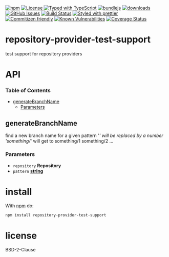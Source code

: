 [![npm](https://img.shields.io/npm/v/repository-provider-test-support.svg)](https://www.npmjs.com/package/repository-provider-test-support)
[![License](https://img.shields.io/badge/License-BSD%203--Clause-blue.svg)](https://opensource.org/licenses/BSD-3-Clause)
[![Typed with TypeScript](https://flat.badgen.net/badge/icon/Typed?icon=typescript\&label\&labelColor=blue\&color=555555)](https://typescriptlang.org)
[![bundlejs](https://deno.bundlejs.com/?q=repository-provider-test-support\&badge=detailed)](https://bundlejs.com/?q=repository-provider-test-support)
[![downloads](http://img.shields.io/npm/dm/repository-provider-test-support.svg?style=flat-square)](https://npmjs.org/package/repository-provider-test-support)
[![GitHub Issues](https://img.shields.io/github/issues/arlac77/repository-provider-test-support.svg?style=flat-square)](https://github.com/arlac77/repository-provider-test-support/issues)
[![Build Status](https://img.shields.io/endpoint.svg?url=https%3A%2F%2Factions-badge.atrox.dev%2Farlac77%2Frepository-provider-test-support%2Fbadge\&style=flat)](https://actions-badge.atrox.dev/arlac77/repository-provider-test-support/goto)
[![Styled with prettier](https://img.shields.io/badge/styled_with-prettier-ff69b4.svg)](https://github.com/prettier/prettier)
[![Commitizen friendly](https://img.shields.io/badge/commitizen-friendly-brightgreen.svg)](http://commitizen.github.io/cz-cli/)
[![Known Vulnerabilities](https://snyk.io/test/github/arlac77/repository-provider-test-support/badge.svg)](https://snyk.io/test/github/arlac77/repository-provider-test-support)
[![Coverage Status](https://coveralls.io/repos/arlac77/repository-provider-test-support/badge.svg)](https://coveralls.io/github/arlac77/repository-provider-test-support)

# repository-provider-test-support

test support for repository providers

# API

<!-- Generated by documentation.js. Update this documentation by updating the source code. -->

### Table of Contents

*   [generateBranchName](#generatebranchname)
    *   [Parameters](#parameters)

## generateBranchName

find a new branch name for a given pattern
'*' will be replaced by a number
'something/*' will get to something/1 something/2 ...

### Parameters

*   `repository` **Repository**&#x20;
*   `pattern` **[string](https://developer.mozilla.org/docs/Web/JavaScript/Reference/Global_Objects/String)**&#x20;

# install

With [npm](http://npmjs.org) do:

```shell
npm install repository-provider-test-support
```

# license

BSD-2-Clause
